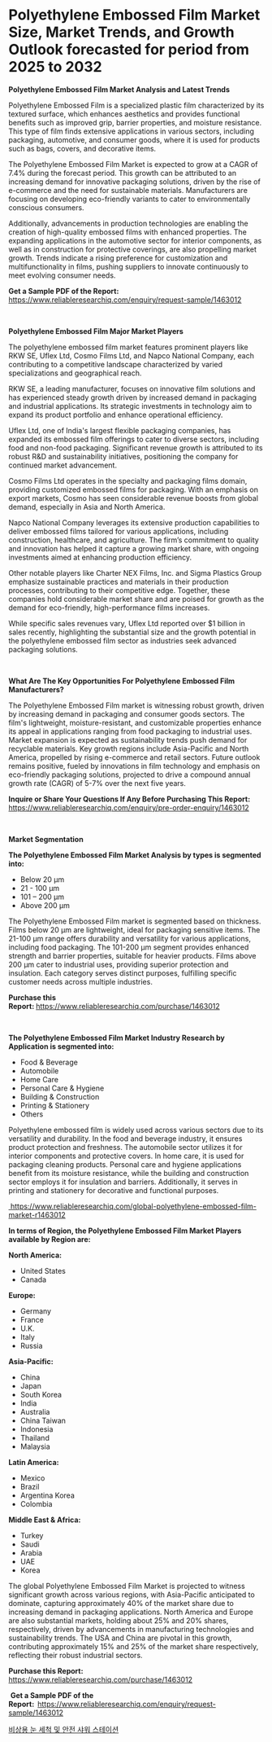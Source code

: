 <p><h1>Polyethylene Embossed Film Market Size, Market Trends, and Growth Outlook forecasted for period from 2025 to 2032</h1></p><p><strong>Polyethylene Embossed Film Market Analysis and Latest Trends</strong></p>
<p><p>Polyethylene Embossed Film is a specialized plastic film characterized by its textured surface, which enhances aesthetics and provides functional benefits such as improved grip, barrier properties, and moisture resistance. This type of film finds extensive applications in various sectors, including packaging, automotive, and consumer goods, where it is used for products such as bags, covers, and decorative items.</p><p>The Polyethylene Embossed Film Market is expected to grow at a CAGR of 7.4% during the forecast period. This growth can be attributed to an increasing demand for innovative packaging solutions, driven by the rise of e-commerce and the need for sustainable materials. Manufacturers are focusing on developing eco-friendly variants to cater to environmentally conscious consumers. </p><p>Additionally, advancements in production technologies are enabling the creation of high-quality embossed films with enhanced properties. The expanding applications in the automotive sector for interior components, as well as in construction for protective coverings, are also propelling market growth. Trends indicate a rising preference for customization and multifunctionality in films, pushing suppliers to innovate continuously to meet evolving consumer needs.</p></p>
<p><strong>Get a Sample PDF of the Report:&nbsp;</strong> <a href="https://www.reliableresearchiq.com/enquiry/request-sample/1463012?utm_campaign=99&utm_medium=2&utm_source=Github&utm_content=ia&utm_term=03022025&utm_id=polyethylene-embossed-film">https://www.reliableresearchiq.com/enquiry/request-sample/1463012</a></p>
<p>&nbsp;</p>
<p><strong>Polyethylene Embossed Film Major Market Players</strong></p>
<p><p>The polyethylene embossed film market features prominent players like RKW SE, Uflex Ltd, Cosmo Films Ltd, and Napco National Company, each contributing to a competitive landscape characterized by varied specializations and geographical reach.</p><p>RKW SE, a leading manufacturer, focuses on innovative film solutions and has experienced steady growth driven by increased demand in packaging and industrial applications. Its strategic investments in technology aim to expand its product portfolio and enhance operational efficiency.</p><p>Uflex Ltd, one of India's largest flexible packaging companies, has expanded its embossed film offerings to cater to diverse sectors, including food and non-food packaging. Significant revenue growth is attributed to its robust R&D and sustainability initiatives, positioning the company for continued market advancement.</p><p>Cosmo Films Ltd operates in the specialty and packaging films domain, providing customized embossed films for packaging. With an emphasis on export markets, Cosmo has seen considerable revenue boosts from global demand, especially in Asia and North America.</p><p>Napco National Company leverages its extensive production capabilities to deliver embossed films tailored for various applications, including construction, healthcare, and agriculture. The firm’s commitment to quality and innovation has helped it capture a growing market share, with ongoing investments aimed at enhancing production efficiency.</p><p>Other notable players like Charter NEX Films, Inc. and Sigma Plastics Group emphasize sustainable practices and materials in their production processes, contributing to their competitive edge. Together, these companies hold considerable market share and are poised for growth as the demand for eco-friendly, high-performance films increases.</p><p>While specific sales revenues vary, Uflex Ltd reported over $1 billion in sales recently, highlighting the substantial size and the growth potential in the polyethylene embossed film sector as industries seek advanced packaging solutions.</p></p>
<p>&nbsp;</p>
<p><strong>What Are The Key Opportunities For Polyethylene Embossed Film Manufacturers?</strong></p>
<p><p>The Polyethylene Embossed Film market is witnessing robust growth, driven by increasing demand in packaging and consumer goods sectors. The film's lightweight, moisture-resistant, and customizable properties enhance its appeal in applications ranging from food packaging to industrial uses. Market expansion is expected as sustainability trends push demand for recyclable materials. Key growth regions include Asia-Pacific and North America, propelled by rising e-commerce and retail sectors. Future outlook remains positive, fueled by innovations in film technology and emphasis on eco-friendly packaging solutions, projected to drive a compound annual growth rate (CAGR) of 5-7% over the next five years.</p></p>
<p><strong>Inquire or Share Your Questions If Any Before Purchasing This Report:</strong> <a href="https://www.reliableresearchiq.com/enquiry/pre-order-enquiry/1463012?utm_campaign=99&utm_medium=2&utm_source=Github&utm_content=ia&utm_term=03022025&utm_id=polyethylene-embossed-film">https://www.reliableresearchiq.com/enquiry/pre-order-enquiry/1463012</a></p>
<p>&nbsp;</p>
<p><strong>Market Segmentation</strong></p>
<p><strong>The Polyethylene Embossed Film Market Analysis by types is segmented into:</strong></p>
<p><ul><li>Below 20 μm</li><li>21 - 100 μm</li><li>101 – 200 μm</li><li>Above 200 μm</li></ul></p>
<p><p>The Polyethylene Embossed Film market is segmented based on thickness. Films below 20 μm are lightweight, ideal for packaging sensitive items. The 21-100 μm range offers durability and versatility for various applications, including food packaging. The 101-200 μm segment provides enhanced strength and barrier properties, suitable for heavier products. Films above 200 μm cater to industrial uses, providing superior protection and insulation. Each category serves distinct purposes, fulfilling specific customer needs across multiple industries.</p></p>
<p><strong>Purchase this Report:&nbsp;</strong><a href="https://www.reliableresearchiq.com/purchase/1463012?utm_campaign=99&utm_medium=2&utm_source=Github&utm_content=ia&utm_term=03022025&utm_id=polyethylene-embossed-film">https://www.reliableresearchiq.com/purchase/1463012</a></p>
<p>&nbsp;</p>
<p><strong>The Polyethylene Embossed Film Market Industry Research by Application is segmented into:</strong></p>
<p><ul><li>Food & Beverage</li><li>Automobile</li><li>Home Care</li><li>Personal Care & Hygiene</li><li>Building & Construction</li><li>Printing & Stationery</li><li>Others</li></ul></p>
<p><p>Polyethylene embossed film is widely used across various sectors due to its versatility and durability. In the food and beverage industry, it ensures product protection and freshness. The automobile sector utilizes it for interior components and protective covers. In home care, it is used for packaging cleaning products. Personal care and hygiene applications benefit from its moisture resistance, while the building and construction sector employs it for insulation and barriers. Additionally, it serves in printing and stationery for decorative and functional purposes.</p></p>
<p><a href="https://www.reliableresearchiq.com/global-polyethylene-embossed-film-market-r1463012?utm_campaign=99&utm_medium=2&utm_source=Github&utm_content=ia&utm_term=03022025&utm_id=polyethylene-embossed-film">&nbsp;https://www.reliableresearchiq.com/global-polyethylene-embossed-film-market-r1463012</a></p>
<p><strong>In terms of Region, the Polyethylene Embossed Film Market Players available by Region are:</strong></p>
<p>
    <p> <strong> North America: </strong>
        <ul>
            <li>United States</li>
            <li>Canada</li>
        </ul>
        </p> 
    <p> <strong> Europe: </strong>
        <ul>
            <li>Germany</li>
            <li>France</li>
            <li>U.K.</li>
            <li>Italy</li>
            <li>Russia</li>
        </ul>
        </p> 
    <p> <strong> Asia-Pacific: </strong>
        <ul>
            <li>China</li>
            <li>Japan</li>
            <li>South Korea</li>
            <li>India</li>
            <li>Australia</li>
            <li>China Taiwan</li>
            <li>Indonesia</li>
            <li>Thailand</li>
            <li>Malaysia</li>
        </ul>
        </p> 
    <p> <strong> Latin America: </strong>
        <ul>
            <li>Mexico</li>
            <li>Brazil</li>
            <li>Argentina Korea</li>
            <li>Colombia</li>
        </ul>
        </p> 
    <p> <strong> Middle East & Africa: </strong>
        <ul>
            <li>Turkey</li>
            <li>Saudi</li>
            <li>Arabia</li>
            <li>UAE</li>
            <li>Korea</li>
        </ul>
    </p>
    </p>
<p><p>The global Polyethylene Embossed Film Market is projected to witness significant growth across various regions, with Asia-Pacific anticipated to dominate, capturing approximately 40% of the market share due to increasing demand in packaging applications. North America and Europe are also substantial markets, holding about 25% and 20% shares, respectively, driven by advancements in manufacturing technologies and sustainability trends. The USA and China are pivotal in this growth, contributing approximately 15% and 25% of the market share respectively, reflecting their robust industrial sectors.</p></p>
<p><strong>Purchase this Report: </strong><a href="https://www.reliableresearchiq.com/purchase/1463012?utm_campaign=99&utm_medium=2&utm_source=Github&utm_content=ia&utm_term=03022025&utm_id=polyethylene-embossed-film">https://www.reliableresearchiq.com/purchase/1463012</a></p>
<p>&nbsp;<strong>Get a Sample PDF of the Report:&nbsp;&nbsp;</strong><a href="https://www.reliableresearchiq.com/enquiry/request-sample/1463012?utm_campaign=99&utm_medium=2&utm_source=Github&utm_content=ia&utm_term=03022025&utm_id=polyethylene-embossed-film">https://www.reliableresearchiq.com/enquiry/request-sample/1463012</a></p>
<p><strong></strong></p>
<p><p><a href="https://github.com/sougarounis/Market-Research-Report-List-6/blob/main/400911335251.md?utm_campaign=99&utm_medium=2&utm_source=Github&utm_content=ia&utm_term=03022025&utm_id=polyethylene-embossed-film">비상용 눈 세척 및 안전 샤워 스테이션</a></p></p>